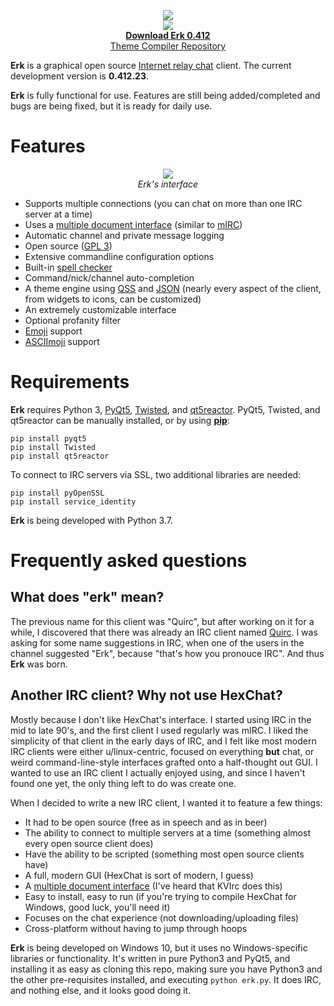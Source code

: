 
<p align="center">
	<img src="https://github.com/nutjob-laboratories/erk/raw/master/downloads/images/logo.png"><br>
	<img src="https://github.com/nutjob-laboratories/erk/raw/master/downloads/images/howyousay.png"><br>
	<a href="https://github.com/nutjob-laboratories/erk/raw/master/downloads/erk-latest.zip"><b>Download Erk 0.412</b></a><br>
	<a href="https://github.com/nutjob-laboratories/erk-theme">Theme Compiler Repository</a><br>
</p>

**Erk** is a graphical open source [Internet relay chat](https://en.wikipedia.org/wiki/Internet_Relay_Chat) client. The current development version is **0.412.23**.

**Erk** is fully functional for use. Features are still being added/completed and bugs are being fixed, but it is ready for daily use.

# Features

<p align="center">
	<a href="https://github.com/nutjob-laboratories/erk/raw/master/downloads/images/screenshot_full.png"><img src="https://github.com/nutjob-laboratories/erk/raw/master/downloads/images/screenshot.png"></a><br>
	<i>Erk's interface</i>
</p>

* Supports multiple connections (you can chat on more than one IRC server at a time)
* Uses a [multiple document interface](https://en.wikipedia.org/wiki/Multiple_document_interface) (similar to [mIRC](https://www.mirc.com/))
* Automatic channel and private message logging
* Open source ([GPL 3](https://www.gnu.org/licenses/gpl-3.0.en.html))
* Extensive commandline configuration options
* Built-in [spell checker](https://github.com/barrust/pyspellchecker)
* Command/nick/channel auto-completion
* A theme engine using [QSS](https://doc.qt.io/qt-5/stylesheet-syntax.html) and [JSON](https://www.json.org/) (nearly every aspect of the client, from widgets to icons, can be customized)
* An extremely customizable interface
* Optional profanity filter
* [Emoji](https://en.wikipedia.org/wiki/Emoji) support
* [ASCIImoji](https://github.com/hpcodecraft/ASCIImoji) support

# Requirements
**Erk** requires Python 3, [PyQt5](https://pypi.org/project/PyQt5/), [Twisted](https://twistedmatrix.com/trac/), and [qt5reactor](https://github.com/sunu/qt5reactor). PyQt5, Twisted, and qt5reactor can be manually installed, or by using [**pip**](https://pypi.org/project/pip/):

    pip install pyqt5
    pip install Twisted
    pip install qt5reactor

To connect to IRC servers via SSL, two additional libraries are needed:

    pip install pyOpenSSL
    pip install service_identity

**Erk** is being developed with Python 3.7.

# Frequently asked questions

## What does "erk" mean?

The previous name for this client was "Quirc", but after working on it for a while, I discovered that there was already an IRC client named [Quirc](https://quirc.org/). I was asking for some name suggestions in IRC, when one of the users in the channel suggested "Erk", because "that's how you pronouce IRC". And thus **Erk** was born.

## Another IRC client? Why not use HexChat?

Mostly because I don't like HexChat's interface.  I started using IRC in the mid to late 90's, and the first client I used regularly was mIRC.  I liked the simplicity of that client in the early days of IRC, and I felt like most modern IRC clients were either u/linux-centric, focused on everything **but** chat, or weird command-line-style interfaces grafted onto a half-thought out GUI.  I wanted to use an IRC client I actually enjoyed using, and since I haven't found one yet, the only thing left to do was create one.

When I decided to write a new IRC client, I wanted it to feature a few things:

* It had to be open source (free as in speech and as in beer)
* The ability to connect to multiple servers at a time (something almost every open source client does)
* Have the ability to be scripted (something most open source clients have)
* A full, modern GUI (HexChat is sort of modern, I guess)
* A [multiple document interface](https://en.wikipedia.org/wiki/Multiple_document_interface) (I've heard that KVIrc does this)
* Easy to install, easy to run (if you're trying to compile HexChat for Windows, good luck, you'll need it)
* Focuses on the chat experience (not downloading/uploading files)
* Cross-platform without having to jump through hoops

**Erk** is being developed on Windows 10, but it uses no Windows-specific libraries or functionality. It's written in pure Python3 and PyQt5, and installing it as easy as cloning this repo, making sure you have Python3 and the other pre-requisites installed, and executing `python erk.py`. It does IRC, and nothing else, and it looks good doing it.